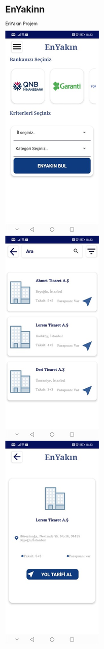 # EnYakinn
EnYakın Projem

![ScreenShot](https://github.com/hakanharbeli/EnYakinn/blob/master/ss1_295x640.jpg "İlk ekran")
![Alt text](https://github.com/hakanharbeli/EnYakinn/blob/master/ss2_295x640.jpg "İkinci ekran")
![Alt text](https://github.com/hakanharbeli/EnYakinn/blob/master/ss3_295x640.jpg "Üçüncü ekran")
